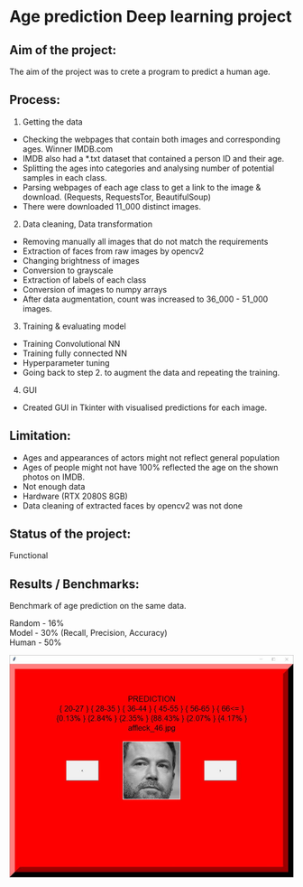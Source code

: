 # Age prediction Deep learning project

## Aim of the project:
The aim of the project was to crete a program to predict a human age.

## Process:
1. Getting the data
- Checking the webpages that contain both images and corresponding ages. Winner IMDB.com
- IMDB also had a *.txt dataset that contained a person ID and their age.
- Splitting the ages into categories and analysing number of potential samples in each class.
- Parsing webpages of each age class to get a link to the image & download. (Requests, RequestsTor, BeautifulSoup)
- There were downloaded 11_000 distinct images.

2. Data cleaning, Data transformation
- Removing manually all images that do not match the requirements
- Extraction of faces from raw images by opencv2
- Changing brightness of images
- Conversion to grayscale
- Extraction of labels of each class
- Conversion of images to numpy arrays
- After data augmentation, count was increased to 36_000 - 51_000 images.

3. Training & evaluating model
- Training Convolutional NN
- Training fully connected NN
- Hyperparameter tuning
- Going back to step 2. to augment the data and repeating the training.

4. GUI
- Created GUI in Tkinter with visualised predictions for each image.

## Limitation:
- Ages and appearances of actors might not reflect general population
- Ages of people might not have 100% reflected the age on the shown photos on IMDB.
- Not enough data
- Hardware (RTX 2080S 8GB)
- Data cleaning of extracted faces by opencv2 was not done

## Status of the project:
Functional

## Results / Benchmarks:
Benchmark of age prediction on the same data.

Random - 16% \
Model - 30% (Recall, Precision, Accuracy) \
Human - 50%

<img alt="Image" src="github_img.jpg"/>